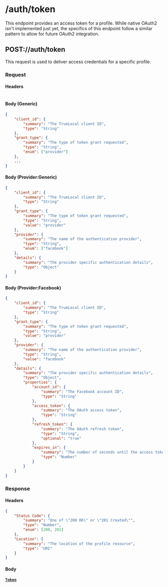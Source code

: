 # /auth/token
This endpoint provides an access token for a profile.
While native OAuth2 isn't implemented just yet, the specifics of this endpoint follow a similar pattern to allow for
future OAuth2 integration.

## POST://auth/token
This request is used to deliver access credentials for a specific profile.
### Request
#### Headers
```json
```
#### Body (Generic)
```json
{
    "client_id": {
        "summary": "The TrueLocal client ID",
        "type": "String"
    },
    "grant_type": {
        "summary": "The type of token grant requested",
        "type": "String",
        "enum": ["provider"]
    },
    ...
}
```
#### Body (Provider:Generic)
```json
{
    "client_id": {
        "summary": "The TrueLocal client ID",
        "type": "String"
    },
    "grant_type": {
        "summary": "The type of token grant requested",
        "type": "String",
        "value": "provider"
    },
    "provider": {
        "summary": "The name of the authentication provider",
        "type": "String",
        "enum": ["facebook"]
    },
    "details": {
        "summary": "The provider specific authentication details",
        "type": "Object"
    }
}
```
#### Body (Provider:Facebook)
```json
{
    "client_id": {
        "summary": "The TrueLocal client ID",
        "type": "String"
    },
    "grant_type": {
        "summary": "The type of token grant requested",
        "type": "String",
        "value": "provider"
    },
    "provider": {
        "summary": "The name of the authentication provider",
        "type": "String",
        "value": "facebook"
    },
    "details": {
        "summary": "The provider specific authentication details",
        "type": "Object",
        "properties": {
            "account_id": {
                "summary": "The Facebook account ID",
                "type": "String"
            },
            "access_token": {
                "summary": "The OAuth access token",
                "type": "String"
            },
            "refresh_token": {
                "summary": "The OAuth refresh token",
                "type": "String",
                "optional": "true"
            },
            "expires_in": {
                "summary": "The number of seconds until the access token expires",
                "type": "Number"
            }
        }
    }
}
```

### Response
#### Headers
```json
{
    "Status Code": {
        "summary": "One of \"200 OK\" or \"201 Created\"",
        "type": "Number",
        "enum": [200, 201]
    },
    "Location": {
        "summary": "The location of the profile resource",
        "type": "URI"
    }
}
```
#### Body
**[`Token`](/resources/token.md)**
